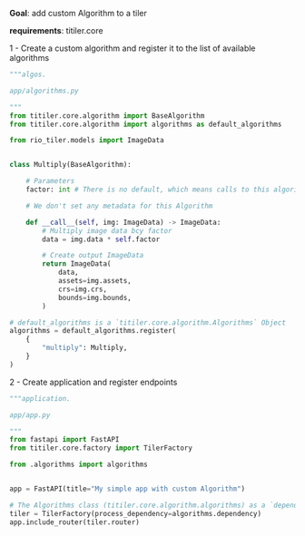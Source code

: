 
**Goal**: add custom Algorithm to a tiler

**requirements**: titiler.core


1 - Create a custom algorithm and register it to the list of available algorithms

```python
"""algos.

app/algorithms.py

"""
from titiler.core.algorithm import BaseAlgorithm
from titiler.core.algorithm import algorithms as default_algorithms

from rio_tiler.models import ImageData


class Multiply(BaseAlgorithm):

    # Parameters
    factor: int # There is no default, which means calls to this algorithm without any parameter will fail

    # We don't set any metadata for this Algorithm

    def __call__(self, img: ImageData) -> ImageData:
        # Multiply image data bcy factor
        data = img.data * self.factor

        # Create output ImageData
        return ImageData(
            data,
            assets=img.assets,
            crs=img.crs,
            bounds=img.bounds,
        )

# default_algorithms is a `titiler.core.algorithm.Algorithms` Object
algorithms = default_algorithms.register(
    {
        "multiply": Multiply,
    }
)

```

2 - Create application and register endpoints

```python
"""application.

app/app.py

"""
from fastapi import FastAPI
from titiler.core.factory import TilerFactory

from .algorithms import algorithms


app = FastAPI(title="My simple app with custom Algorithm")

# The Algorithms class (titiler.core.algorithm.algorithms) as a `dependency` property which return a process_dependency.
tiler = TilerFactory(process_dependency=algorithms.dependency)
app.include_router(tiler.router)
```
